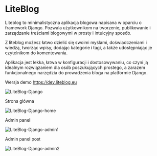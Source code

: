 # LiteBlog

Liteblog to minimalistyczna aplikacja blogowa napisana w oparciu o framework Django. Pozwala użytkownikom na tworzenie, 
publikowanie i zarządzanie treściami blogowymi w prosty i intuicyjny sposób. 

Z liteblog możesz łatwo dzielić się swoimi myślami, doświadczeniami i wiedzą, tworząc wpisy, dodając kategorie i tagi, 
a także udostępniając je czytelnikom do komentowania. 

Aplikacja jest lekka, łatwa w konfiguracji i dostosowywaniu, co czyni ją idealnym rozwiązaniem dla osób 
poszukujących prostego, a zarazem funkcjonalnego narzędzia do prowadzenia bloga na platformie Django.

Wersja demo https://dev.liteblog.eu

![LiteBlog-Django](https://dev.liteblog.eu/static/django-lb.webp)

Strona główna

![LiteBlog-Django-home](https://dev.liteblog.eu/static/django-h1.webp)

Admin panel

![LiteBlog-Django-admin1](https://dev.liteblog.eu/static/django-ad1.webp)

Admin panel post

![LiteBlog-Django-admin2](https://dev.liteblog.eu/static/django-ad2.webp)
